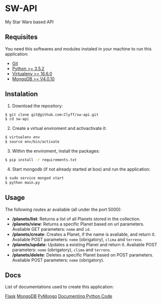 # SW-API
My Star Wars based API


## Requisites

You need this softwares and modules instaled in your machine to run this application:

- [Git](https://git-scm.com/download)
- [Python >= 3.5.2](https://www.python.org/downloads/)
- [Virtualenv >= 16.6.0](https://virtualenv.pypa.io/en/latest/installation/)
- [MongoDB >= V4.0.10](https://docs.mongodb.com/manual/installation/)

## Instalation

1. Download the repository:
```sh
$ git clone git@github.com:Clyff/sw-api.git
$ cd sw-api
```

2. Create a virtual enviroment and activactivate it:
```sh
$ virtualenv env
$ source env/bin/activate
```

3. Within the enviroment, install the packages:
```sh
$ pip install -r requirements.txt
```

4. Start mongodb (if not already started at boo) and run the application:
```sh
$ sudo service mongod start
$ python main.py
```

## Usage

The following routes ar avaliable (all under the port 5000):

- **/planets/list**: Returns a list of all Planets stored in the collection.
- **/planets/view**: Returns a specific Planet based on url parameters. Avaliable GET parameters: `nome` and `id`.
- **/planets/create**: Creates a Planet, if the name is avaliable, and return it. Avaliable POST parameters: `nome` (obrigatory), `clima` and `terreno`.
- **/planets/update**: Updates a existing Planet and return it. Avaliable POST parameters: `nome` (obrigatory), `clima` and `terreno`.
- **/planets/delete**: Deletes a specific Planet based on POST parameters. Avaliable POST parameters: `nome` (obrigatory).


## Docs

List of documentations used to create this application:

[Flask](http://flask.pocoo.org/)
[MongoDB](https://docs.mongodb.com/manual/)
[PyMongo](https://api.mongodb.com/python/current/tutorial.html)
[Documenting Python Code](https://realpython.com/documenting-python-code/)
